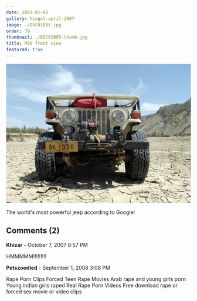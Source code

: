 ```yaml
---
date: 2003-01-01
gallery: hingol-april-2007
image: ./DSC01885.jpg
order: 79
thumbnail: ./DSC01885-thumb.jpg
title: M38 front view
featured: true
---
```


![M38 front view](./DSC01885.jpg)

The world's most powerful jeep according to Google!

<div id="comments">

## Comments (2)

<div id="comment">

**Khizar** - October  7, 2007  8:57 PM

HMMMMM!!!!!!!!!

</div>

<div id="comment">

**Petszoodled** - September  1, 2008  3:08 PM

Rape Porn Clips Forced Teen Rape Movies
Arab rape and young girls porn
Young indian girls raped
Real Rape Porn Videos
Free download rape or forced sex movie or video clips

</div>

</div>